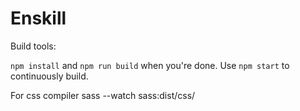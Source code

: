 # Enskill

Build tools:

`npm install` and `npm run build` when you're done. Use `npm start` to continuously build.

For css compiler
sass --watch sass:dist/css/